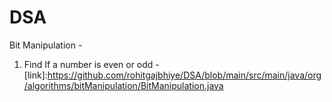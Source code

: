 # DSA

Bit Manipulation - 
1. Find If a number is even or odd - [link]:https://github.com/rohitgajbhiye/DSA/blob/main/src/main/java/org/algorithms/bitManipulation/BitManipulation.java
